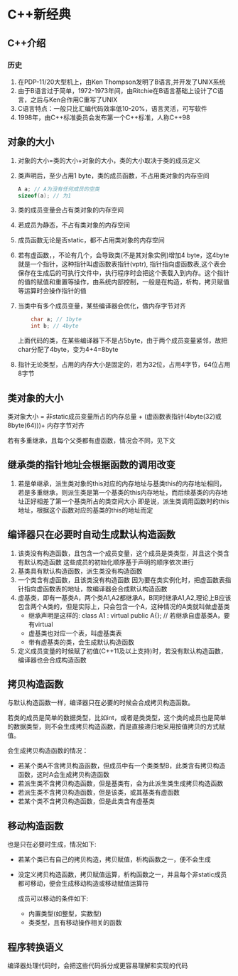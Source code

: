 # C++新经典

## C++介绍

### 历史

1. 在PDP-11/20大型机上，由Ken Thompson发明了B语言,并开发了UNIX系统
2. 由于B语言过于简单，1972-1973年间，由Ritchie在B语言基础上设计了C语言，之后与Ken合作用C重写了UNIX
3. C语言特点：一般只比汇编代码效率低10-20%，语言灵活，可写软件
4. 1998年，由C++标准委员会发布第一个C++标准，人称C++98

## 对象的大小

1. 对象的大小=类的大小+对象的大小，类的大小取决于类的成员定义
1. 类声明后，至少占用1 byte，类的成员函数，不占用类对象的内存空间

    ```c++
    A a; // A为没有任何成员的空类
    sizeof(a); // 为1
    ```

1. 类的成员变量会占有类对象的内存空间
1. 若成员为静态，不占有类对象的内存空间
1. 成员函数无论是否static，都不占用类对象的内存空间
1. 若有虚函数，，不论有几个，会导致类(不是其对象实例)增加4 byte，这4byte就是一个指针，这种指针叫虚函数表指针(vptr), 指针指向虚函数表,这个表会保存在生成后的可执行文件中，执行程序时会把这个表载入到内存。这个指针的值的赋值和重置等操作，由系统内部控制，一般是在构造，析构，拷贝赋值等运算时会操作指针的值
1. 当类中有多个成员变量，某些编译器会优化，做内存字节对齐

    ```c++
        char a; // 1byte
        int b; // 4byte
    ```

    上面代码的类，在某些编译器下不是占5byte，由于两个成员变量紧邻，故把char分配了4byte，变为4+4=8byte

1. 指针无论类型，占用的内存大小是固定的，若为32位，占用4字节，64位占用8字节

## 类对象的大小

类对象大小 = 非static成员变量所占的内存总量 + (虚函数表指针(4byte(32)或8byte(64)))+ 内存字节对齐

若有多重继承，且每个父类都有虚函数，情况会不同，见下文

## 继承类的指针地址会根据函数的调用改变

1. 若是单继承，派生类对象的this对应的内存地址与基类this的内存地址相同，若是多重继承，则派生类是第一个基类的this内存地址，而后续基类的内存地址正好相差了第一个基类所占的类空间大小
    即是说，派生类调用函数时的this地址，根据这个函数对应的基类的this的地址而定

## 编译器只在必要时自动生成默认构造函数

1. 该类没有构造函数，且包含一个成员变量，这个成员是类类型，并且这个类含有默认构造函数
    这些成员的初始化顺序基于声明的顺序依次进行
1. 基类具有默认构造函数，派生类没有构造函数
1. 一个类含有虚函数，且该类没有构造函数
    因为要在类实例化时，把虚函数表指针指向虚函数表的地址，故编译器会合成默认构造函数
1. 虚基类，即有一基类A，两个类A1,A2都继承A，B同时继承A1,A2,理论上B应该包含两个A类的，但是实际上，只会包含一个A，这种情况的A类就叫做虚基类
    - 继承声明是这样的: class A1 : virtual public A{}; // 若继承自虚基类A，要有virtual
    - 虚基类也对应一个表，叫虚基类表
    - 带有虚基类的类，会生成默认构造函数
1. 定义成员变量的时候赋了初值(C++11及以上支持)时，若没有默认构造函数，编译器也会合成构造函数

## 拷贝构造函数

与默认构造函数一样，编译器只在必要的时候会合成拷贝构造函数。

若类的成员是简单的数据类型，比如int，或者是类类型，这个类的成员也是简单的数据类型，则不会生成拷贝构造函数，而是直接递归地采用按值拷贝的方式赋值。

会生成拷贝构造函数的情况：

- 若某个类A不含拷贝构造函数，但成员中有一个类类型B，此类含有拷贝构造函数，这时A会生成拷贝构造函数
- 若派生类不含拷贝构造函数，但是基类有，会为此派生类生成拷贝构造函数
- 若派生类不含拷贝构造函数，但是该类，或其基类有虚函数
- 若某个类不含拷贝构造函数，但是此类含有虚基类

## 移动构造函数

也是只在必要时生成，情况如下:

- 若某个类已有自己的拷贝构造，拷贝赋值，析构函数之一，便不会生成
- 没定义拷贝构造函数，拷贝赋值运算，析构函数之一，并且每个非static成员都可移动，便会生成移动构造或移动赋值运算符

    成员可以移动的条件如下:
  - 内置类型(如整型，实数型)
  - 类类型，且有移动操作相关的函数

## 程序转换语义

编译器处理代码时，会把这些代码拆分成更容易理解和实现的代码